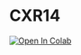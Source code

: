 # CXR14

[![Open In Colab](https://colab.research.google.com/assets/colab-badge.svg)](https://colab.research.google.com/drive/1bmHM3FUckbVN3LWbxGipfFXUgri9eKud)
